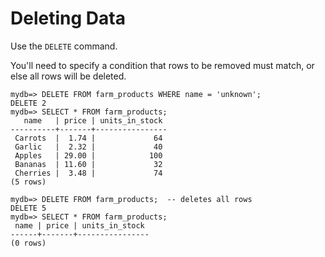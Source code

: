 # Deleting Data

Use the `DELETE` command.

You'll need to specify a condition that rows to be removed must match, or else all rows will be deleted.

```psql
mydb=> DELETE FROM farm_products WHERE name = 'unknown';
DELETE 2
mydb=> SELECT * FROM farm_products;
   name   | price | units_in_stock 
----------+-------+----------------
 Carrots  |  1.74 |             64
 Garlic   |  2.32 |             40
 Apples   | 29.00 |            100
 Bananas  | 11.60 |             32
 Cherries |  3.48 |             74
(5 rows)

mydb=> DELETE FROM farm_products;  -- deletes all rows
DELETE 5
mydb=> SELECT * FROM farm_products;
 name | price | units_in_stock 
------+-------+----------------
(0 rows)   
```
